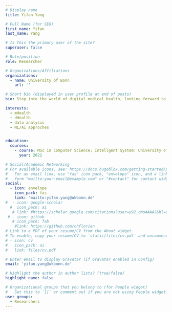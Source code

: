 ```yaml
---
# Display name
title: Yifan Yang

# Full Name (for SEO)
first_name: Yifan
last_name: Yang

# Is this the primary user of the site?
superuser: false

# Role/position
role: Researcher

# Organizations/Affiliations
organizations:
  - name: University of Bonn
    url: ''

# Short bio (displayed in user profile at end of posts)
bio: Step into the world of digital medical health, looking forward to using ML and AI to innovate medical tools and to improve the our health. 

interests:
  - mHealth
  - dHealth
  - data analysis
  - ML/AI approches


education:
  courses:
    - course: MSc in Computer Science; Intellgent System: University of Bonn
      year: 2022

# Social/Academic Networking
# For available icons, see: https://docs.hugoblox.com/getting-started/page-builder/#icons
#   For an email link, use "fas" icon pack, "envelope" icon, and a link in the
#   form "mailto:your-email@example.com" or "#contact" for contact widget.
social:
  - icon: envelope
    icon_pack: fas
    link: 'mailto:yifan.yang@ukbonn.de'
#  - icon: google-scholar
  #  icon_pack: ai
   # link: #https://scholar.google.com/citations?user=y92_cWoAAAAJ&hl=de&oi=ao
 # - icon: github
   # icon_pack: fab
    #link: https://github.com/chflorian
# Link to a PDF of your resume/CV from the About widget.
# To enable, copy your resume/CV to `static/files/cv.pdf` and uncomment the lines below.
# - icon: cv
#   icon_pack: ai
#   link: files/cv.pdf

# Enter email to display Gravatar (if Gravatar enabled in Config)
email: 'yifan.yang@ukbonn.de'

# Highlight the author in author lists? (true/false)
highlight_name: false

# Organizational groups that you belong to (for People widget)
#   Set this to `[]` or comment out if you are not using People widget.
user_groups:
  - Researchers
---
```

